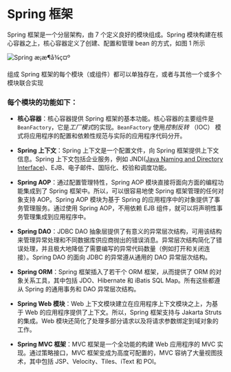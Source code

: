 # Spring 框架

Spring 框架是一个分层架构，由 7 个定义良好的模块组成。Spring 模块构建在核心容器之上，核心容器定义了创建、配置和管理 bean 的方式，如图 1 所示

![Spring æ¡æ¶å¾ç¤º](https://www.ibm.com/developerworks/cn/java/wa-spring1/spring_framework.gif)

组成 Spring 框架的每个模块（或组件）都可以单独存在，或者与其他一个或多个模块联合实现

### 每个模块的功能如下：

- **核心容器**：核心容器提供 Spring 框架的基本功能。核心容器的主要组件是 `BeanFactory`，它是*工厂模式*的实现。`BeanFactory` 使用*控制反转* （IOC） 模式将应用程序的配置和依赖性规范与实际的应用程序代码分开。

  

- **Spring 上下文**：Spring 上下文是一个配置文件，向 Spring 框架提供上下文信息。Spring 上下文包括企业服务，例如 JNDI([Java Naming and Directory Interface](https://blog.csdn.net/wn084/article/details/80729230>))、EJB、电子邮件、国际化、校验和调度功能。

  

- **Spring AOP**：通过配置管理特性，Spring AOP 模块直接将面向方面的编程功能集成到了 Spring 框架中。所以，可以很容易地使 Spring 框架管理的任何对象支持 AOP。Spring AOP 模块为基于 Spring 的应用程序中的对象提供了事务管理服务。通过使用 Spring AOP，不用依赖 EJB 组件，就可以将声明性事务管理集成到应用程序中。

  

- **Spring DAO**：JDBC DAO 抽象层提供了有意义的异常层次结构，可用该结构来管理异常处理和不同数据库供应商抛出的错误消息。异常层次结构简化了错误处理，并且极大地降低了需要编写的异常代码数量（例如打开和关闭连接）。Spring DAO 的面向 JDBC 的异常遵从通用的 DAO 异常层次结构。

  

- **Spring ORM**：Spring 框架插入了若干个 ORM 框架，从而提供了 ORM 的对象关系工具，其中包括 JDO、Hibernate 和 iBatis SQL Map。所有这些都遵从 Spring 的通用事务和 DAO 异常层次结构。

  

- **Spring Web 模块**：Web 上下文模块建立在应用程序上下文模块之上，为基于 Web 的应用程序提供了上下文。所以，Spring 框架支持与 Jakarta Struts 的集成。Web 模块还简化了处理多部分请求以及将请求参数绑定到域对象的工作。

  

- **Spring MVC 框架**：MVC 框架是一个全功能的构建 Web 应用程序的 MVC 实现。通过策略接口，MVC 框架变成为高度可配置的，MVC 容纳了大量视图技术，其中包括 JSP、Velocity、Tiles、iText 和 POI。